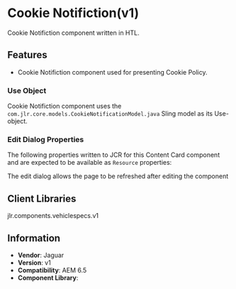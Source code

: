 Cookie Notifiction(v1)
====
Cookie Notifiction component written in HTL.

## Features

* Cookie Notifiction component used for presenting Cookie Policy.

### Use Object
Cookie Notifiction component uses the `com.jlr.core.models.CookieNotificationModel.java` Sling model as its Use-object.

### Edit Dialog Properties
The following properties written to JCR for this Content Card component and are expected to be available as `Resource` properties:


The edit dialog allows the page to be refreshed after editing the component

## Client Libraries
jlr.components.vehiclespecs.v1

## Information
* **Vendor**: Jaguar
* **Version**: v1
* **Compatibility**: AEM 6.5
* **Component Library**: 
